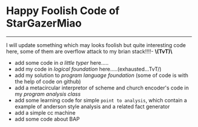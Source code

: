 # Happy Foolish Code of StarGazerMiao

--------------------------------------------


I will update something which may looks foolish but quite interesting code here, some of them are overflow attack to my brian stack!!!!-  **\\(TvT)\\**

- add some code in *a little typer* here.....
- add my code in *logical foundation* here.....(exhausted...TvT/)
- add my solution to *program language foundation* (some of code is with the help of code on github) 
- add a metacircular interpretor of scheme and church encoder's code in my *program analysis class*
- add some learning code for simple `point to analysis`, which contain a example of anderson style analysis and a related fact generator
- add a simple cc machine
- add some code about BAP